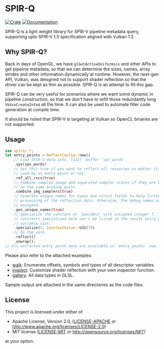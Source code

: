 # SPIR-Q

[![Crate](https://img.shields.io/crates/v/spirq)](https://crates.io/crates/spirq)
[![Documentation](https://docs.rs/spirq/badge.svg)](https://docs.rs/spirq)

SPIR-Q is a light weight library for SPIR-V pipeline metadata query, supporting upto SPIR-V 1.5 specification aligned with Vulkan 1.2.

## Why SPIR-Q?

Back in days of OpenGL, we have `glGetActiveUniformsiv` and other APIs to get pipeline metadata, so that we can determine the sizes, names, array strides and other information dynamically at runtime. However, the next-gen API, Vulkan, was deisgned not to support shader reflection so that the driver can be kept as thin as possible. SPIR-Q is an attempt to fill this gap.

SPIR-Q can be very useful for scenarios where we want some dynamic in pipeline construction, so that we don't have to refill those redundantly long `VkXxxCreateInfo`s all the time. It can also be used to automate filler code generation at compile time.

It should be noted that SPIR-V is targeting at Vulkan so OpenCL binaries are not supported.

## Usage

```rust
use spirq::*;
let entry_points = ReflectConfig::new()
    // Load SPIR-V data into `[u32]` buffer `spv_words`.
    .spv(spv_words)
    // Set this true if you want to reflect all resources no matter it's
    // used by an entry point or not.
    .ref_all_rscs(true)
    // Combine sampled image and separated sampler states if they are bound
    // to the same binding point.
    .combine_img_samplers(true)
    // Generate unique names for types and struct fields to help further
    // processing of the reflection data. Otherwise, the debug names are
    // assigned.
    .gen_unique_names(true)
    // Specialize the constant at `SpecID=3` with unsigned integer 7. The
    // constants specialized here won't be listed in the result entry point's
    // variable list.
    .specialize(3, ConstantValue::U32(7))
    // Do the work.
    .reflect()
    .unwrap();
// All extracted entry point data are available in `entry_points` now.
```

Please also refer to the attached examples:

* [walk](examples/walk): Enumerate offsets, symbols and types of all descriptor variables.
* [inspect](examples/inspect): Customize shader reflection with your own inspector function.
* [gallery](examples/gallery): All data types in GLSL.

Sample output are attached in the same directories as the code files.

## License

This project is licensed under either of

* Apache License, Version 2.0, ([LICENSE-APACHE](LICENSE-APACHE) or http://www.apache.org/licenses/LICENSE-2.0)
* MIT license ([LICENSE-MIT](LICENSE-MIT) or http://opensource.org/licenses/MIT)

at your option.
